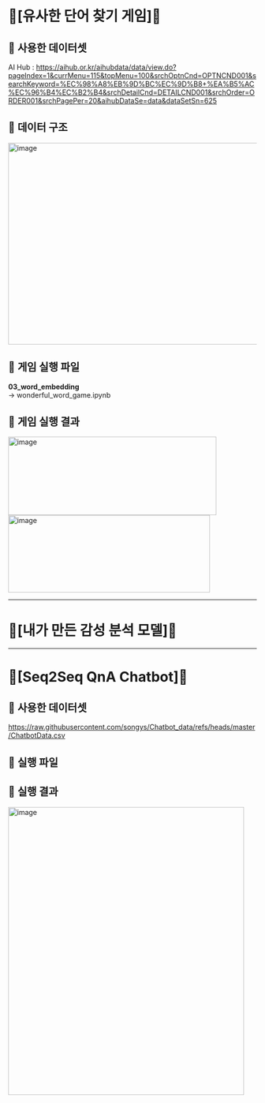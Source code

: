 # 🎲[유사한 단어 찾기 게임]🎲

## 🔸 사용한 데이터셋
AI Hub : 
https://aihub.or.kr/aihubdata/data/view.do?pageIndex=1&currMenu=115&topMenu=100&srchOptnCnd=OPTNCND001&searchKeyword=%EC%98%A8%EB%9D%BC%EC%9D%B8+%EA%B5%AC%EC%96%B4%EC%B2%B4&srchDetailCnd=DETAILCND001&srchOrder=ORDER001&srchPagePer=20&aihubDataSe=data&dataSetSn=625
## 🔸 데이터 구조
<img width="1359" height="409" alt="image" src="https://github.com/user-attachments/assets/d9c1aa82-2a1f-4916-b628-ffe13a0cadca" />

## 🔸 게임 실행 파일
**03_word_embedding** <br>
    → wonderful_word_game.ipynb

## 🔸 게임 실행 결과 
<img width="422" height="159" alt="image" src="https://github.com/user-attachments/assets/395acc19-c6f0-4e18-9bf7-a01859d0d328" /> <br>
<img width="409" height="157" alt="image" src="https://github.com/user-attachments/assets/ee18f203-350c-43a6-886b-db246d3882bd" />


---
# 🥹[내가 만든 감성 분석 모델]🥹


---
# 🤖[Seq2Seq QnA Chatbot]🤖

## 🔸 사용한 데이터셋
https://raw.githubusercontent.com/songys/Chatbot_data/refs/heads/master/ChatbotData.csv

## 🔸 실행 파일

## 🔸 실행 결과
<img width="478" height="584" alt="image" src="https://github.com/user-attachments/assets/583b48d9-6151-4224-9ead-e5db18f3c275" />
